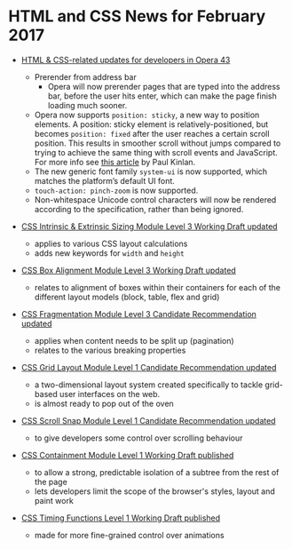 # HTML and CSS News for February 2017

- [HTML & CSS-related updates for developers in Opera 43](https://dev.opera.com/blog/opera-43/)
    - Prerender from address bar
        - Opera will now prerender pages that are typed into the address bar, before the user hits enter, which can make the page finish loading much sooner.
    - Opera now supports `position: sticky`, a new way to position elements. A position: sticky element is relatively-positioned, but becomes `position: fixed` after the user reaches a certain scroll position. This results in smoother scroll without jumps compared to trying to achieve the same thing with scroll events and JavaScript. For more info see [this article](https://developers.google.com/web/updates/2016/12/position-sticky) by Paul Kinlan.
    - The new generic font family `system-ui` is now supported, which matches the platform’s default UI font.
    - `touch-action: pinch-zoom` is now supported.
    - Non-whitespace Unicode control characters will now be rendered according to the specification, rather than being ignored.

- [CSS Intrinsic & Extrinsic Sizing Module Level 3 Working Draft updated](https://www.w3.org/TR/2017/WD-css-sizing-3-20170207/#changes)
    - applies to various CSS layout calculations
    - adds new keywords for `width` and `height`

- [CSS Box Alignment Module Level 3 Working Draft updated](https://www.w3.org/TR/2017/WD-css-align-3-20170215/#changes)
    - relates to alignment of boxes within their containers for each of the different layout models (block, table, flex and grid)

- [CSS Fragmentation Module Level 3 Candidate Recommendation updated](https://www.w3.org/TR/2017/CR-css-break-3-20170209/#changes)
    - applies when content needs to be split up (pagination)
    - relates to the various breaking properties

- [CSS Grid Layout Module Level 1 Candidate Recommendation updated](https://www.w3.org/TR/2017/CR-css-grid-1-20170209/#changes)
    + a two-dimensional layout system created specifically to tackle grid-based user interfaces on the web.
    + is almost ready to pop out of the oven

- [CSS Scroll Snap Module Level 1 Candidate Recommendation updated](https://www.w3.org/TR/2017/CR-css-scroll-snap-1-20170209/#changes)
    + to give developers some control over scrolling behaviour

- [CSS Containment Module Level 1 Working Draft published](https://www.w3.org/TR/2017/WD-css-contain-1-20170221/)
    + to allow a strong, predictable isolation of a subtree from the rest of the page
    + lets developers limit the scope of the browser's styles, layout and paint work

- [CSS Timing Functions Level 1 Working Draft published](https://www.w3.org/TR/2017/WD-css-timing-1-20170221/)
    + made for more fine-grained control over animations
